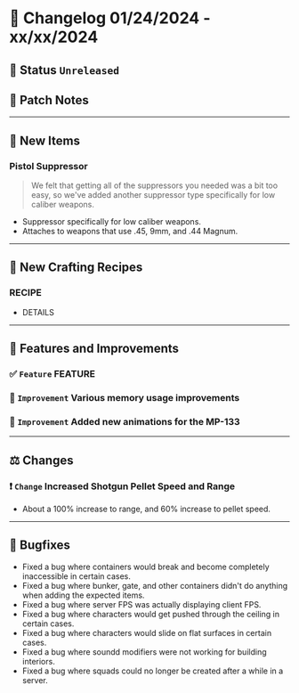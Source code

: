 # :bookmark_tabs:  Changelog 01/24/2024 - xx/xx/2024

## :red_circle: Status `Unreleased`
<!-- ## :green_circle: Status `Released` -->

## :speech_balloon: Patch Notes

________

## :gun: New Items

### Pistol Suppressor
> We felt that getting all of the suppressors you needed was a bit too easy, so we've added another suppressor type specifically for low caliber weapons.
- Suppressor specifically for low caliber weapons.
- Attaches to weapons that use .45, 9mm, and .44 Magnum.

________

## :thread: New Crafting Recipes

### RECIPE
- DETAILS

________

## :loudspeaker: Features and Improvements


### :white_check_mark: `Feature` FEATURE

### :arrow_up_small: `Improvement` Various memory usage improvements

### :arrow_up_small: `Improvement` Added new animations for the MP-133

________

## :balance_scale: Changes

### :exclamation: `Change` Increased Shotgun Pellet Speed and Range
- About a 100% increase to range, and 60% increase to pellet speed.

________

## :bug: Bugfixes
- Fixed a bug where containers would break and become completely inaccessible in certain cases.
- Fixed a bug where bunker, gate, and other containers didn't do anything when adding the expected items.
- Fixed a bug where server FPS was actually displaying client FPS.
- Fixed a bug where characters would get pushed through the ceiling in certain cases.
- Fixed a bug where characters would slide on flat surfaces in certain cases.
- Fixed a bug where soundd modifiers were not working for building interiors.
- Fixed a bug where squads could no longer be created after a while in a server.
